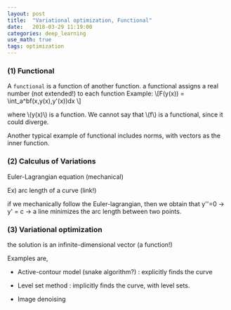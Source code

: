 ```yaml
---
layout: post
title:  "Variational optimization, Functional"
date:   2018-03-29 11:19:00
categories: deep_learning
use_math: true
tags: optimization
---
```

### (1) Functional

A `functional` is a function of another function.
a functional assigns a real number (not extended!) to each function
Example: \\[F(y(x)) = \int_a^bf(x,y(x),y'(x))dx \\]

where \\(y(x)\\) is a function. We cannot say that \\(f\\) is a functional, since it could diverge.

Another typical example of functional includes norms, with vectors as the inner function.





### (2) Calculus of Variations

Euler-Lagrangian equation (mechanical)

Ex) arc length of a curve (link!)

if we mechanically follow the Euler-lagrangian, then we obtain that y''=0 -> y' = c -> a line minimizes the arc length between two points.





### (3) Variational optimization



the solution is an infinite-dimensional vector (a function!)


Examples are,

- Active-contour model (snake algorithm?) : explicitly finds the curve

- Level set method : implicitly finds the curve, with level sets.

- Image denoising

